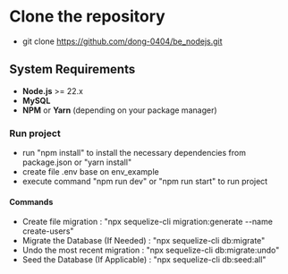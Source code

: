 #  Clone the repository
- git clone https://github.com/dong-0404/be_nodejs.git

## System Requirements
- **Node.js** >= 22.x
- **MySQL**
- **NPM** or **Yarn** (depending on your package manager)

### Run project
- run "npm install" to install the necessary dependencies from package.json or "yarn install"
- create file .env base on env_example
- execute command "npm run dev" or "npm run start" to run project


#### Commands
- Create file migration : "npx sequelize-cli migration:generate --name create-users"
- Migrate the Database (If Needed) : "npx sequelize-cli db:migrate"
- Undo the most recent migration : "npx sequelize-cli db:migrate:undo"
- Seed the Database (If Applicable) : "npx sequelize-cli db:seed:all"


